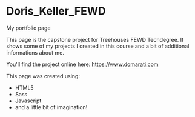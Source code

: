 # Doris_Keller_FEWD
 My portfolio page

This page is the capstone project for Treehouses FEWD Techdegree. It shows some of my projects I created in this course and a bit of additional informations about me.

You'll find the project online here: https://www.domarati.com

This page was created using:
- HTML5
- Sass
- Javascript
- and a little bit of imagination! 
